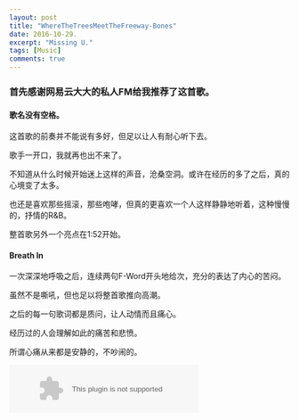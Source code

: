 ```yaml
---
layout: post
title: "WhereTheTreesMeetTheFreeway-Bones"
date: 2016-10-29.
excerpt: "Missing U."
tags: [Music]
comments: true
---
```


### 首先感谢网易云大大的私人FM给我推荐了这首歌。

#### 歌名没有空格。

这首歌的前奏并不能说有多好，但足以让人有耐心听下去。

歌手一开口，我就再也出不来了。

不知道从什么时候开始迷上这样的声音，沧桑空洞。或许在经历的多了之后，真的心境变了太多。

也还是喜欢那些摇滚，那些咆哮，但真的更喜欢一个人这样静静地听着，这种慢慢的，抒情的R&B。

整首歌另外一个亮点在1:52开始。

#### Breath In

一次深深地呼吸之后，连续两句F-Word开头地给次，充分的表达了内心的苦闷。

虽然不是嘶吼，但也足以将整首歌推向高潮。

之后的每一句歌词都是质问，让人动情而且痛心。

经历过的人会理解如此的痛苦和悲愤。

所谓心痛从来都是安静的，不吵闹的。

<embed src="http://music.163.com/style/swf/widget.swf?sid=29113207&type=2&auto=1&width=320&height=66" width="340" height="86"  allowNetworking="all">